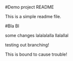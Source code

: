 #Demo project README

This is a simple readme file.

#Bla Bl

some changes   lalalalalla
llalallal

testing out branching!

This is bound to cause trouble!
